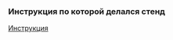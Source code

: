 ### Инструкция по которой делался стенд

[Инструкция](https://www.dmosk.ru/miniinstruktions.php?mini=docker-webserver)
